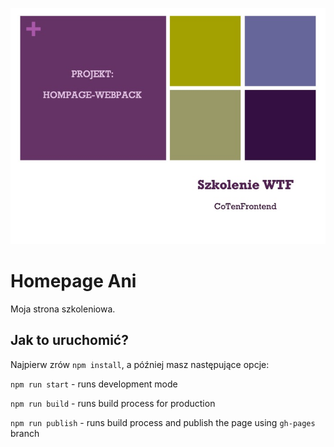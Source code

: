 ![cover](./HP/zdj.jpg)

# Homepage Ani

Moja strona szkoleniowa.

## Jak to uruchomić?
Najpierw zrów `npm install`, a później masz następujące opcje:

`npm run start` - runs development mode

`npm run build` - runs build process for production

`npm run publish` - runs build process and publish the page using `gh-pages` branch

